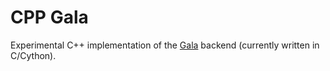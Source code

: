 # CPP Gala

Experimental C++ implementation of the [Gala](https://github.com/adrn/gala) backend (currently written in C/Cython).
